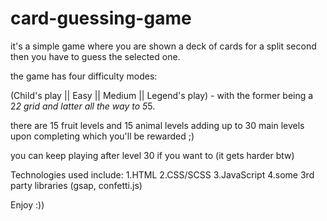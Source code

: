 # card-guessing-game

it's a simple game where you are shown a deck of cards for a split second then you have to guess the selected one.

the game has four difficulty modes:

(Child's play || Easy || Medium || Legend's play) -
with the former being a 2*2 grid and latter all the way to 5*5.

there are 15 fruit levels and 15 animal levels adding up to 30 main levels upon completing which you'll be rewarded ;)

you can keep playing after level 30 if you want to (it gets harder btw)


Technologies used include:
1.HTML 
2.CSS/SCSS 
3.JavaScript 
4.some 3rd party libraries (gsap, confetti.js)


Enjoy :))

